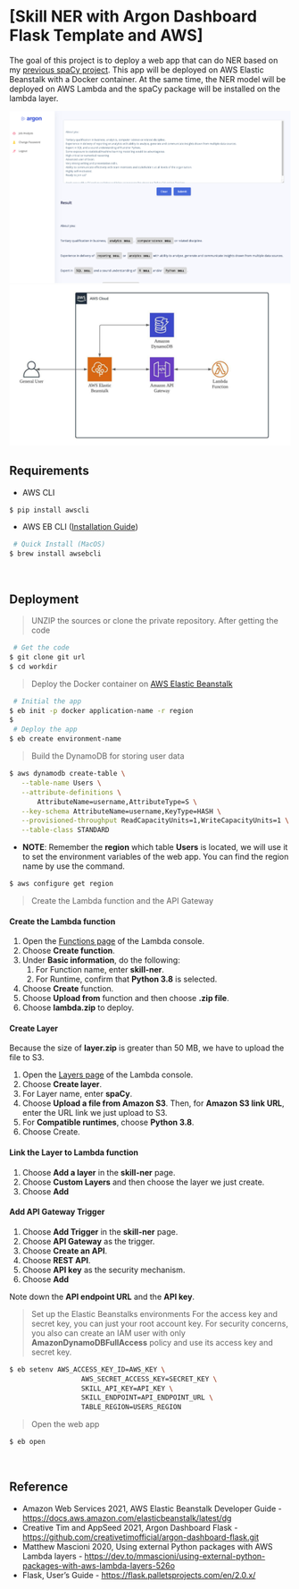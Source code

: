 # [Skill NER with Argon Dashboard Flask Template and AWS]
The goal of this project is to deploy a web app that can do NER based on my [previous spaCy project](https://github.com/ChienYao-Lin/JobSkillSet.git). This app will be deployed on AWS Elastic Beanstalk with a Docker container.  At the same time, the NER model will be deployed on AWS Lambda and the spaCy package will be installed on the lambda layer. 

![](https://github.com/ChienYao-Lin/Flask-App-With-NER-Model-On-AWS/blob/main/images/demo.png)
![](https://github.com/ChienYao-Lin/Flask-App-With-NER-Model-On-AWS/blob/main/images/AWS_Diagram.jpeg)
<br />

## Requirements

- AWS CLI
```bash
$ pip install awscli
```

- AWS EB CLI ([Installation Guide](https://docs.aws.amazon.com/elasticbeanstalk/latest/dg/eb-cli3-install.html))
```bash
 # Quick Install (MacOS)
$ brew install awsebcli
```

<br />

## Deployment

> UNZIP the sources or clone the private repository. After getting the code

```bash
 # Get the code
$ git clone git url
$ cd workdir
```

> Deploy the Docker container on [AWS Elastic Beanstalk](https://docs.aws.amazon.com/elastic-beanstalk/index.html)

```bash
 # Initial the app
$ eb init -p docker application-name -r region
$ 
 # Deploy the app
$ eb create environment-name

```

> Build the DynamoDB for storing user data
```bash
$ aws dynamodb create-table \
   --table-name Users \
   --attribute-definitions \
       AttributeName=username,AttributeType=S \
   --key-schema AttributeName=username,KeyType=HASH \
   --provisioned-throughput ReadCapacityUnits=1,WriteCapacityUnits=1 \
   --table-class STANDARD
```

* **NOTE**: Remember the **region** which table **Users** is located, we will use it to set the environment variables of the web app. You can find the region name by use the command.
```bash
$ aws configure get region
```

> Create the Lambda function and the API Gateway
#### Create the Lambda function
1. Open the [Functions page](https://console.aws.amazon.com/lambda/home#/functions) of the Lambda console.
2. Choose **Create function**.
3. Under **Basic information**, do the following:
    1. For Function name, enter **skill-ner**. 
    2. For Runtime, confirm that **Python 3.8** is selected.
4. Choose **Create** function.
5. Choose **Upload from** function and then choose **.zip file**.
6. Choose **lambda.zip** to deploy.

#### Create Layer
Because the size of **layer.zip** is greater than 50 MB, we have to upload the file to S3.
1. Open the [Layers page](https://console.aws.amazon.com/lambda/home#/layers) of the Lambda console.
2. Choose **Create layer**.
3. For Layer name, enter **spaCy**.
4. Choose **Upload a file from Amazon S3**. Then, for **Amazon S3 link URL**, enter the URL link we just upload to S3.
5. For **Compatible runtimes**, choose **Python 3.8**.
6. Choose Create.

#### Link the Layer to Lambda function
1. Choose **Add a layer** in the **skill-ner** page.
2. Choose **Custom Layers** and then choose the layer we just create.
3. Choose **Add**

#### Add API Gateway Trigger
1. Choose **Add Trigger** in the **skill-ner** page.
2. Choose **API Gateway** as the trigger.
3. Choose **Create an API**.
4. Choose **REST API**.
5. Choose **API key** as the security mechanism.
6. Choose **Add**

Note down the **API endpoint URL** and the **API key**.

> Set up the Elastic Beanstalks environments
For the access key and secret key, you can just your root account key. For security concerns, you also can create an IAM user with only **AmazonDynamoDBFullAccess** policy and use its access key and secret key.


```bash
$ eb setenv AWS_ACCESS_KEY_ID=AWS_KEY \
                  AWS_SECRET_ACCESS_KEY=SECRET_KEY \
                  SKILL_API_KEY=API_KEY \
                  SKILL_ENDPOINT=API_ENDPOINT_URL \
                  TABLE_REGION=USERS_REGION
```

> Open the web app
```bash
$ eb open
```

<br />

## Reference
* Amazon Web Services 2021, AWS Elastic Beanstalk Developer Guide - https://docs.aws.amazon.com/elasticbeanstalk/latest/dg
* Creative Tim and AppSeed 2021, Argon Dashboard Flask - https://github.com/creativetimofficial/argon-dashboard-flask.git
* Matthew Mascioni 2020, Using external Python packages with AWS Lambda layers - https://dev.to/mmascioni/using-external-python-packages-with-aws-lambda-layers-526o
* Flask, User’s Guide - https://flask.palletsprojects.com/en/2.0.x/






